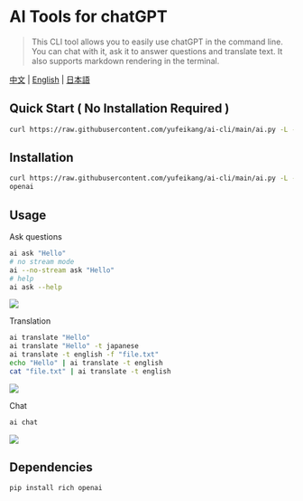 

# AI Tools for chatGPT

> This CLI tool allows you to easily use chatGPT in the command line. You can chat with it, ask it to answer questions and translate text. It also 
supports markdown rendering in the terminal.

[中文](README.zh.md) | [English](README.md) | [日本語](README.ja.md)

## Quick Start ( No Installation Required )

```bash
curl https://raw.githubusercontent.com/yufeikang/ai-cli/main/ai.py -L -s | python - ask "Hello"
```

## Installation

```bash
curl https://raw.githubusercontent.com/yufeikang/ai-cli/main/ai.py -L -s> /usr/local/bin/ai && chmod +x /usr/local/bin/ai && pip install -U rich 
openai
```

## Usage

Ask questions

```bash
ai ask "Hello"
# no stream mode
ai --no-stream ask "Hello"
# help
ai ask --help
```

 ![]("./_/video/ask.gif")
 
Translation

```bash
ai translate "Hello"
ai translate "Hello" -t japanese
ai translate -t english -f "file.txt"
echo "Hello" | ai translate -t english
cat "file.txt" | ai translate -t english
```

 ![]("./_/video/translate.gif")

Chat

```bash
ai chat
```

 ![]("./_/video/chat.gif")

## Dependencies

```bash
pip install rich openai
```
